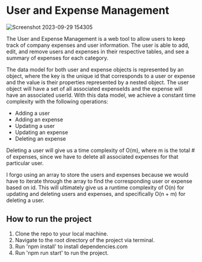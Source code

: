 # User and Expense Management
![Screenshot 2023-09-29 154305](https://github.com/VoChrisK/expense_management/assets/35851799/284acce1-7c88-4971-9e53-287a8766866b)

The User and Expense Management is a web tool to allow users to keep track of company expenses and user information. The user is able to add, edit, and remove users and expenses in their respective tables, and see a summary of expenses for each category.

The data model for both user and expense objects is represented by an object, where the key is the unique id that corresponds to a user or expense and the value is their properties represented by a nested object. The user object will have a set of all associated expenseIds and the expense will have an associated userId. With this data model, we achieve a constant time complexity with the following operations:

- Adding a user
- Adding an expense
- Updating a user
- Updating an expense
- Deleting an expense

Deleting a user will give us a time complexity of O(m), where m is the total # of expenses, since we have to delete all associated expenses for that particular user.

I forgo using an array to store the users and expenses because we would have to iterate through the array to find the corresponding user or expense based on id. This will ultimately give us a runtime complexity of O(n) for updating and deleting users and expenses, and specifically O(n + m) for deleting a user.

## How to run the project

1) Clone the repo to your local machine.
2) Navigate to the root directory of the project via terminal.
3) Run 'npm install' to install dependencies.com
4) Run 'npm run start' to run the project.
